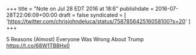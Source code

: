 +++
title = "Note on Jul 28 EDT 2016 at 18:6"
publishdate = 2016-07-28T22:06:09+00:00
draft = false
syndicated = [ 'https://twitter.com/chrisjohndeluca/status/758785642516058100?s=20' ]
+++

5 Reasons (Almost) Everyone Was Wrong About Trump https://t.co/68W1TB8Hx0
